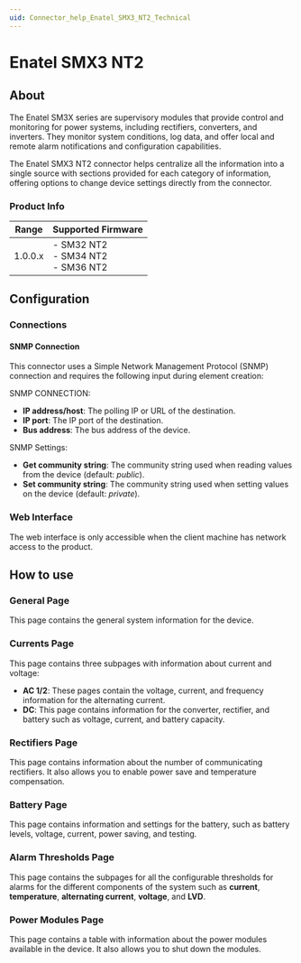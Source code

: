 ```yaml
---
uid: Connector_help_Enatel_SMX3_NT2_Technical
---
```


# Enatel SMX3 NT2

## About

The Enatel SM3X series are supervisory modules that provide control and monitoring for power systems, including rectifiers, converters, and inverters. They monitor system conditions, log data, and offer local and remote alarm notifications and configuration capabilities.

The Enatel SMX3 NT2 connector helps centralize all the information into a single source with sections provided for each category of information, offering options to change device settings directly from the connector.

### Product Info

| Range   | Supported Firmware                     |
|---------|----------------------------------------|
| 1.0.0.x | - SM32 NT2<br>- SM34 NT2<br>- SM36 NT2 |

## Configuration

### Connections

#### SNMP Connection

This connector uses a Simple Network Management Protocol (SNMP) connection and requires the following input during element creation:

SNMP CONNECTION:

- **IP address/host**: The polling IP or URL of the destination.
- **IP port**: The IP port of the destination.
- **Bus address**: The bus address of the device.

SNMP Settings:

- **Get community string**: The community string used when reading values from the device (default: *public*).
- **Set community string**: The community string used when setting values on the device (default: *private*).

### Web Interface

The web interface is only accessible when the client machine has network access to the product.

## How to use

### General Page

This page contains the general system information for the device.

### Currents Page

This page contains three subpages with information about current and voltage:

- **AC 1/2**: These pages contain the voltage, current, and frequency information for the alternating current.
- **DC**: This page contains information for the converter, rectifier, and battery such as voltage, current, and battery capacity.

### Rectifiers Page

This page contains information about the number of communicating rectifiers. It also allows you to enable power save and temperature compensation.

### Battery Page

This page contains information and settings for the battery, such as battery levels, voltage, current, power saving, and testing.

### Alarm Thresholds Page

This page contains the subpages for all the configurable thresholds for alarms for the different components of the system such as **current**, **temperature**, **alternating current**, **voltage**, and **LVD**.

### Power Modules Page

This page contains a table with information about the power modules available in the device. It also allows you to shut down the modules.
